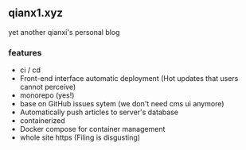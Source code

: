 ## qianx1.xyz

yet another qianxi's personal blog

### features

- ci / cd
- Front-end interface automatic deployment (Hot updates that users cannot perceive)
- monorepo (yes!)
- base on GitHub issues sytem (we don't need cms ui anymore)
- Automatically push articles to server's database
- containerized
- Docker compose for container management
- whole site https (Filing is disgusting)
